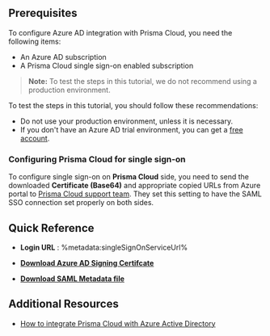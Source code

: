 ## Prerequisites

To configure Azure AD integration with Prisma Cloud, you need the following items:

- An Azure AD subscription
- A Prisma Cloud single sign-on enabled subscription

> **Note:**
> To test the steps in this tutorial, we do not recommend using a production environment.

To test the steps in this tutorial, you should follow these recommendations:

- Do not use your production environment, unless it is necessary.
- If you don't have an Azure AD trial environment, you can get a [free account](https://azure.microsoft.com/free/).

### Configuring Prisma Cloud for single sign-on

To configure single sign-on on **Prisma Cloud** side, you need to send the downloaded **Certificate (Base64)** and appropriate copied URLs from Azure portal to [Prisma Cloud support team](mailto:support@paloaltonetworks.com). They set this setting to have the SAML SSO connection set properly on both sides.

## Quick Reference

* **Login URL** : %metadata:singleSignOnServiceUrl%

* **[Download Azure AD Signing Certifcate](%metadata:CertificateDownloadRawUrl%)**

* **[Download SAML Metadata file](%metadata:metadataDownloadUrl%)**

## Additional Resources

* [How to integrate Prisma Cloud with Azure Active Directory](https://docs.microsoft.com/azure/active-directory/saas-apps/prisma-cloud-tutorial)
